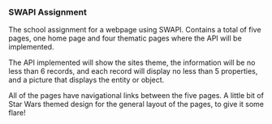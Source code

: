 ### SWAPI Assignment ###

The school assignment for a webpage using SWAPI. Contains a total of five pages, one home page and four thematic pages where the API will be implemented.

The API implemented will show the sites theme, the information will be no less than 6 records, and each record will display no less than 5 properties, and a picture that displays the entity or object.

All of the pages have navigational links between the five pages. 
A little bit of Star Wars themed design for the general layout of the pages, to give it some flare!